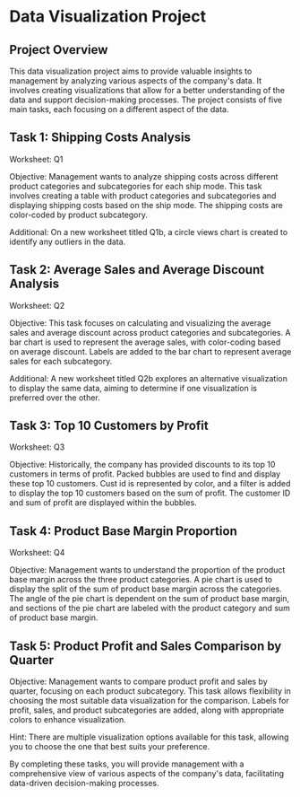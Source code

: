 # Data Visualization Project

## Project Overview

This data visualization project aims to provide valuable insights to management by analyzing various aspects of the company's data. It involves creating visualizations that allow for a better understanding of the data and support decision-making processes. The project consists of five main tasks, each focusing on a different aspect of the data.

## Task 1: Shipping Costs Analysis

Worksheet: Q1

Objective: Management wants to analyze shipping costs across different product categories and subcategories for each ship mode. This task involves creating a table with product categories and subcategories and displaying shipping costs based on the ship mode. The shipping costs are color-coded by product subcategory.

Additional: On a new worksheet titled Q1b, a circle views chart is created to identify any outliers in the data.

## Task 2: Average Sales and Average Discount Analysis

Worksheet: Q2

Objective: This task focuses on calculating and visualizing the average sales and average discount across product categories and subcategories. A bar chart is used to represent the average sales, with color-coding based on average discount. Labels are added to the bar chart to represent average sales for each subcategory.

Additional: A new worksheet titled Q2b explores an alternative visualization to display the same data, aiming to determine if one visualization is preferred over the other.

## Task 3: Top 10 Customers by Profit

Worksheet: Q3

Objective: Historically, the company has provided discounts to its top 10 customers in terms of profit. Packed bubbles are used to find and display these top 10 customers. Cust id is represented by color, and a filter is added to display the top 10 customers based on the sum of profit. The customer ID and sum of profit are displayed within the bubbles.

## Task 4: Product Base Margin Proportion

Worksheet: Q4

Objective: Management wants to understand the proportion of the product base margin across the three product categories. A pie chart is used to display the split of the sum of product base margin across the categories. The angle of the pie chart is dependent on the sum of product base margin, and sections of the pie chart are labeled with the product category and sum of product base margin.

## Task 5: Product Profit and Sales Comparison by Quarter

Objective: Management wants to compare product profit and sales by quarter, focusing on each product subcategory. This task allows flexibility in choosing the most suitable data visualization for the comparison. Labels for profit, sales, and product subcategories are added, along with appropriate colors to enhance visualization.

Hint: There are multiple visualization options available for this task, allowing you to choose the one that best suits your preference.

By completing these tasks, you will provide management with a comprehensive view of various aspects of the company's data, facilitating data-driven decision-making processes.
